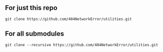 ## For just this repo
`git clone https://github.com/404NetworkError/utilities.git`
## For all submodules
`git clone --recursive https://github.com/404NetworkError/utilities.git`
